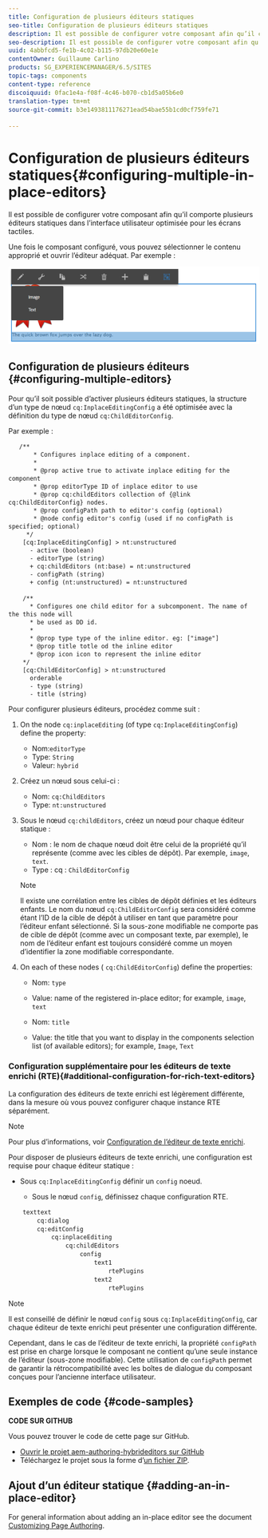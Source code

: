```yaml
---
title: Configuration de plusieurs éditeurs statiques
seo-title: Configuration de plusieurs éditeurs statiques
description: Il est possible de configurer votre composant afin qu’il comporte plusieurs éditeurs statiques.
seo-description: Il est possible de configurer votre composant afin qu’il comporte plusieurs éditeurs statiques.
uuid: 4abbfcd5-fe1b-4c02-b115-97db20e60e1e
contentOwner: Guillaume Carlino
products: SG_EXPERIENCEMANAGER/6.5/SITES
topic-tags: components
content-type: reference
discoiquuid: 0fac1e4a-f08f-4c46-b070-cb1d5a05b6e0
translation-type: tm+mt
source-git-commit: b3e1493811176271ead54bae55b1cd0cf759fe71

---
```



# Configuration de plusieurs éditeurs statiques{#configuring-multiple-in-place-editors}

Il est possible de configurer votre composant afin qu’il comporte plusieurs éditeurs statiques dans l’interface utilisateur optimisée pour les écrans tactiles.

Une fois le composant configuré, vous pouvez sélectionner le contenu approprié et ouvrir l’éditeur adéquat. Par exemple :

![chlimage_1-8](assets/chlimage_1-8a.png)

## Configuration de plusieurs éditeurs {#configuring-multiple-editors}

Pour qu’il soit possible d’activer plusieurs éditeurs statiques, la structure d’un type de nœud `cq:InplaceEditingConfig` a été optimisée avec la définition du type de nœud `cq:ChildEditorConfig`.

Par exemple :

```
   /**
       * Configures inplace editing of a component.
       *
       * @prop active true to activate inplace editing for the component
       * @prop editorType ID of inplace editor to use
       * @prop cq:childEditors collection of {@link cq:ChildEditorConfig} nodes.
       * @prop configPath path to editor's config (optional)
       * @node config editor's config (used if no configPath is specified; optional)
     */
    [cq:InplaceEditingConfig] > nt:unstructured
      - active (boolean)
      - editorType (string)
      + cq:childEditors (nt:base) = nt:unstructured
      - configPath (string)
      + config (nt:unstructured) = nt:unstructured

    /**
      * Configures one child editor for a subcomponent. The name of the this node will
      * be used as DD id.
      *
      * @prop type type of the inline editor. eg: ["image"]
      * @prop title totle od the inline editor
      * @prop icon icon to represent the inline editor
    */
    [cq:ChildEditorConfig] > nt:unstructured
      orderable
      - type (string)
      - title (string)
```

Pour configurer plusieurs éditeurs, procédez comme suit :

1. On the node `cq:inplaceEditing` (of type `cq:InplaceEditingConfig`) define the property:

   * Nom:`editorType`
   * Type: `String`
   * Valeur: `hybrid`

1. Créez un nœud sous celui-ci :

   * Nom: `cq:ChildEditors`
   * Type: `nt:unstructured`

1. Sous le nœud `cq:childEditors`, créez un nœud pour chaque éditeur statique :

   * Nom : le nom de chaque nœud doit être celui de la propriété qu’il représente (comme avec les cibles de dépôt). Par exemple, `image`, `text`.
   * Type : cq : `ChildEditorConfig`
   >[!NOTE]
   >
   >Il existe une corrélation entre les cibles de dépôt définies et les éditeurs enfants. Le nom du nœud `cq:ChildEditorConfig` sera considéré comme étant l’ID de la cible de dépôt à utiliser en tant que paramètre pour l’éditeur enfant sélectionné. Si la sous-zone modifiable ne comporte pas de cible de dépôt (comme avec un composant texte, par exemple), le nom de l’éditeur enfant est toujours considéré comme un moyen d’identifier la zone modifiable correspondante.

1. On each of these nodes ( `cq:ChildEditorConfig`) define the properties:

   * Nom: `type`
   * Value: name of the registered in-place editor; for example, `image`, `text`

   * Nom: `title`
   * Value: the title that you want to display in the components selection list (of available editors); for example, `Image`, `Text`

### Configuration supplémentaire pour les éditeurs de texte enrichi (RTE){#additional-configuration-for-rich-text-editors}

La configuration des éditeurs de texte enrichi est légèrement différente, dans la mesure où vous pouvez configurer chaque instance RTE séparément.

>[!NOTE]
>
>Pour plus d’informations, voir [Configuration de l’éditeur de texte enrichi](/help/sites-administering/rich-text-editor.md).

Pour disposer de plusieurs éditeurs de texte enrichi, une configuration est requise pour chaque éditeur statique :

* Sous `cq:InplaceEditingConfig` définir un `config` noeud.

   * Sous le nœud `config`, définissez chaque configuration RTE.

```xml
    texttext
        cq:dialog
        cq:editConfig
            cq:inplaceEditing
                cq:childEditors
                    config
                        text1
                            rtePlugins
                        text2
                            rtePlugins
```

>[!NOTE]
>
>Il est conseillé de définir le nœud `config` sous `cq:InplaceEditingConfig`, car chaque éditeur de texte enrichi peut présenter une configuration différente.
>
>Cependant, dans le cas de l’éditeur de texte enrichi, la propriété `configPath` est prise en charge lorsque le composant ne contient qu’une seule instance de l’éditeur (sous-zone modifiable). Cette utilisation de `configPath` permet de garantir la rétrocompatibilité avec les boîtes de dialogue du composant conçues pour l’ancienne interface utilisateur.

## Exemples de code {#code-samples}

**CODE SUR GITHUB**

Vous pouvez trouver le code de cette page sur GitHub.

* [Ouvrir le projet aem-authoring-hybrideditors sur GitHub](https://github.com/Adobe-Marketing-Cloud/aem-authoring-hybrideditors)
* Téléchargez le projet sous la forme d’[un fichier ZIP](https://github.com/Adobe-Marketing-Cloud/aem-authoring-hybrideditors/archive/master.zip).

## Ajout d’un éditeur statique {#adding-an-in-place-editor}

For general information about adding an in-place editor see the document [Customizing Page Authoring](/help/sites-developing/customizing-page-authoring-touch.md#add-new-in-place-editor).
